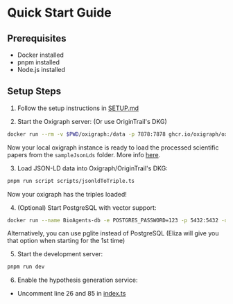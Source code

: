 # Quick Start Guide

## Prerequisites

- Docker installed
- pnpm installed
- Node.js installed

## Setup Steps

1. Follow the setup instructions in [SETUP.md](SETUP.md)

2. Start the Oxigraph server: (Or use OriginTrail's DKG)

```bash
docker run --rm -v $PWD/oxigraph:/data -p 7878:7878 ghcr.io/oxigraph/oxigraph serve --location /data --bind 0.0.0.0:7878
```

Now your local oxigraph instance is ready to load the processed scientific papers from the `sampleJsonLds` folder. More info [here](src/bioagentPlugin/services/gdrive/extract/README.md).

3. Load JSON-LD data into Oxigraph/OriginTrail's DKG:

```bash
pnpm run script scripts/jsonldToTriple.ts
```

Now your oxigraph has the triples loaded!

4. (Optional) Start PostgreSQL with vector support:

```bash
docker run --name BioAgents-db -e POSTGRES_PASSWORD=123 -p 5432:5432 -d ankane/pgvector
```

Alternatively, you can use pglite instead of PostgreSQL (Eliza will give you that option when starting for the 1st time)

5. Start the development server:

```bash
pnpm run dev
```

6. Enable the hypothesis generation service:

- Uncomment line 26 and 85 in [index.ts](src/bioagentPlugin/services/index.ts)
